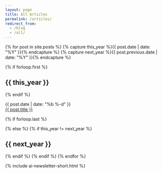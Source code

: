 ```yaml
---
layout: page
title: All Articles
permalink: /articles/
redirect_from:
  - /blog
  - /all/
---
```


{% for post in site.posts %}
  {% capture this_year %}{{ post.date | date: "%Y" }}{% endcapture %}
  {% capture next_year %}{{ post.previous.date | date: "%Y" }}{% endcapture %}

  {% if forloop.first %}
    <h2 class="text-2xl font-heading font-bold mb-6 text-brand-black" id="{{ this_year }}-ref">{{ this_year }}</h2>
    <div class="space-y-1 mb-8">
  {% endif %}

  <div class="flex flex-col md:flex-row md:items-center gap-2 border-b border-brand-light-blue/10">
    <div class="text-sm text-brand-black/60 md:w-24 flex-shrink-0">
      {{ post.date | date: "%b %-d" }}
    </div>
    <div class="flex-1">
      <a href="{{ post.url | prepend: site.baseurl }}" class="text-brand-black hover:text-brand-deep-turquoise transition-colors">
        {{ post.title }}
      </a>
    </div>
  </div>

  {% if forloop.last %}
    </div>
  {% else %}
    {% if this_year != next_year %}
      </div>
      <h2 class="text-2xl font-heading font-bold mb-6 mt-12 text-brand-black" id="{{ next_year }}-ref">{{ next_year }}</h2>
      <div class="space-y-1 mb-8">
    {% endif %}
  {% endif %}
{% endfor %}

<div class="mt-12">
  {% include ai-newsletter-short.html %}
</div>